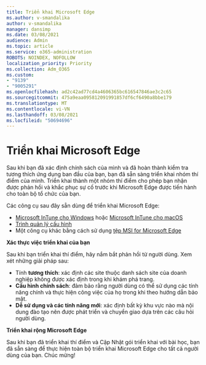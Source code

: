 ```yaml
---
title: Triển khai Microsoft Edge
ms.author: v-smandalika
author: v-smandalika
manager: dansimp
ms.date: 03/08/2021
audience: Admin
ms.topic: article
ms.service: o365-administration
ROBOTS: NOINDEX, NOFOLLOW
localization_priority: Priority
ms.collection: Adm_O365
ms.custom:
- "9139"
- "9005291"
ms.openlocfilehash: ad2c42ad77cd4a4606365bc616547846ae3c2c65
ms.sourcegitcommit: 475a9eaa095812091991857df6cf6490a8bbe179
ms.translationtype: MT
ms.contentlocale: vi-VN
ms.lasthandoff: 03/08/2021
ms.locfileid: "50694696"
---
```

# <a name="deploy-microsoft-edge"></a>Triển khai Microsoft Edge

Sau khi bạn đã xác định chính sách của mình và đã hoàn thành kiểm tra tương thích ứng dụng ban đầu của bạn, bạn đã sẵn sàng triển khai nhóm thí điểm của mình. Triển khai thành một nhóm thí điểm cho phép bạn nhận được phản hồi và khắc phục sự cố trước khi Microsoft Edge được tiến hành cho toàn bộ tổ chức của bạn.

Các công cụ sau đây sẵn dùng để triển khai Microsoft Edge:

- [Microsoft InTune cho Windows](https://docs.microsoft.com/mem/intune/apps/apps-windows-edge) hoặc [Microsoft InTune cho macOS](https://docs.microsoft.com/mem/intune/apps/apps-edge-macos)
- [Trình quản lý cấu hình](https://docs.microsoft.com/DeployEdge/deploy-edge-with-configuration-manager)
- Một công cụ khác bằng cách sử dụng [tệp MSI for Microsoft Edge](https://www.microsoft.com/edge/business/download)

**Xác thực việc triển khai của bạn**

Sau khi bạn triển khai thí điểm, hãy nắm bắt phản hồi từ người dùng. Xem xét những giải pháp sau:
- Tính **tương thích**: xác định các site thuộc danh sách site của doanh nghiệp không được xác định trong khi khám phá trang.
- **Cấu hình chính sách**: đảm bảo rằng người dùng có thể sử dụng các tính năng chính và thực hiện công việc của họ trong khi theo hướng dẫn bảo mật.
- **Dễ sử dụng và các tính năng mới**: xác định bất kỳ khu vực nào mà nội dung đào tạo nên được phát triển và chuyển giao dựa trên các câu hỏi người dùng.

**Triển khai rộng Microsoft Edge**

Sau khi bạn đã triển khai thí điểm và Cập Nhật gói triển khai với bài học, bạn đã sẵn sàng để thực hiện toàn bộ triển khai Microsoft Edge cho tất cả người dùng của bạn. Chúc mừng!


